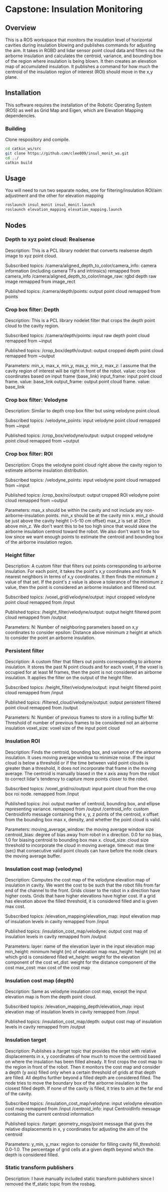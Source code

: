 # Capstone: Insulation Monitoring

## Overview
This is a ROS workspace that monitors the insulation level of horizontal cavities during insulation blowing and publishes commands for adjusting the aim. It  takes in RGBD and lidar sensor point cloud data and filters out the airborne insulation and calculates the centroid, variance, and bounding box of the region where insulation is being blown. It then creates an elevation map of accumulated insulation. It publishes a command for how much the centroid of the insulation region of interest (ROI) should move in the x,y plane.

## Installation
This software requires the installation of the Robotic Operating System (ROS) as well as Grid Map and Eigen, which are Elevation Mapping dependencies.

### Building
Clone respository and compile.
```bash
cd catkin_ws/src
git clone https://github.com/clee009/insul_monit_ws.git
cd ../
catkin build
```

## Usage
You will need to run two separate nodes, one for filtering/insulation ROI/aim adjustment and the other for elevation mapping
```bash
roslaunch insul_monit insul_monit.launch
roslaunch elevation_mapping elevation_mapping.launch
```

## Nodes
### Depth to xyz point cloud: Realsense
Description: This is a PCL library nodelet that converts realsense depth image to xyz point cloud.

Subscribed topics:
    /camera/aligned_depth_to_color/camera_info: camera information (including camera TFs and intrinsics)
        remapped from camera_info
    /camera/aligned_depth_to_color/image_raw: rgbd depth raw image
        remapped from image_rect

Published topics:
    /camera/depth/points: output point cloud
        remapped from points

### Crop box filter: Depth
Description: This is a PCL library nodelet filter that crops the depth point cloud to the cavity region. 

Subscribed topics:
    /camera/depth/points: input raw depth point cloud
        remapped from ~input

Published topics:
    /crop_box/depth/output: output cropped depth point cloud
        remapped from ~output

Parameters:
    min_x, max_x, min_y, max_y, min_z, max_z: I assume that the cavity region of interest will be right in front of the robot.
        value: crop box coordinates based on input frame (base_link)
    input_frame: input point cloud frame.
        value: base_link
    output_frame: output point cloud frame.
        value: base_link

### Crop box filter: Velodyne
Description: Similar to depth crop box filter but using velodyne point cloud.

Subscribed topics:
    /velodyne_points: input velodyne point cloud
        remapped from ~input

Published topics:
    /crop_box/velodyne/output: output cropped velodyne point cloud
        remapped from ~output

### Crop box filter: ROI
Description: Crops the velodyne point cloud right above the cavity region to estimate airborne insulation distribution.

Subscribed topics:
    /velodyne_points: input velodyne point cloud
        remapped from ~input

Published topics:
    /crop_box/roi/output: output cropped ROI velodyne point cloud
        remapped from ~output

Parameters:
    max_x should be within the cavity and not include any non-airborne-insulation points.
    min_x should be at the cavity min x.
    min_z should be just above the cavity height (~5-10 cm offset)
    max_z is set at 20cm above min_z. We don't want this to be too high since that would skew the airborne insulation centroid toward the robot. We also don't want to be too low since we want enough points to estimate the centroid and bounding box of the airborne insulation region.

### Height filter
Description: A custom filter that filters out points corresponding to airborne insulation. For each point, it takes the point's x,y coordinates and finds N nearest neighbors in terms of x,y coordinates. It then finds the minimum z value of that set. If the point's z value is above a tolerance of the minimum z value, then the point is considered an airborne insulation and filtered out.

Subscribed topics:
    /voxel_grid/velodyne/output: input cropped velodyne point cloud
        remapped from /input

Published topics:
    /height_filter/velodyne/output: output height filtered point cloud
        remapped from /output

Parameters:
    N: Number of neighboring parameters based on x,y coordinates to consider
    epsilon: Distance above minimum z height at which to consider the point an airborne insulation.

### Persistent filter
Description: A custom filter that filters out points corresponding to airborne insulation. It stores the past N point clouds and for each voxel, if the voxel is occupied for at least M frames, then the point is not considered an airborne insulation. It applies the filter on the output of the height filter.

Subscribed topics:
    /height_filter/velodyne/output: input height filtered point cloud
        remapped from /input

Published topics:
    /filtered_cloud/velodyne/output: output persistent filtered point cloud
        remapped from /output

Parameters:
    N: Number of previous frames to store in a rolling buffer
    M: Threshold of number of previous frames to be considered not an airborne insulation
    voxel_size: voxel size of the input point cloud

### Insulation ROI
Description: Finds the centroid, bounding box, and variance of the airborne insulation. It uses moving average window to minimize noise. If the input cloud is below a threshold or if the time between valid point clouds is greater than a threshold, it does not incorporate that frame in the moving average. The centroid is manually biased in the x axis away from the robot to correct lidar's tendency to capture more points closer to the robot.

Subscribed topics:
    /voxel_grid/roi/output: input point cloud from the crop box roi node.
        remapped from /input

Published topics:
    /roi: output marker of centroid, bounding box, and ellipse representing variance.
        remapped from /output
    /centroid_info: custom CentroidInfo message containing the x, y, z points of the centroid, x offset from the bounding box max x, density, and whether the point cloud is valid.

Parameters:
    moving_average_window: the moving average window size
    centroid_bias: degree of bias away from robot in x direction. 0.0 for no bias, 1.0 for biasing centroid to bounding box max x.
    cloud_size: cloud size threshold to incorporate the cloud in moving average.
    timeout: max time (sec) that consecutive valid point clouds can have before the node clears the moving average buffer.

### Insulation cost map (velodyne)
Description: Computes the cost map of the velodyne elevation map of insulation in cavity. We want the cost to be such that the robot fills from far end of the channel to the front. Grids closer to the robot in x direction have higher costs. Grids that have higher elevations have higher cost. If a grid has elevation above the filled threshold, it is considered filled and is given max cost.

Subscribed topics:
    /elevation_mapping/elevation_map: input elevation map of insulation levels in cavity
        remapped from /input

Published topics:
    /insulation_cost_map/velodyne: output cost map of insulation levels in cavity
        remapped from /output

Parameters:
    layer: name of the elevation layer in the input elevation map
    min_height: minimum height (m) of elevation map
    max_height: height (m) at which grid is considered filled
    wt_height: weight for the elevation component of the cost
    wt_dist: weight for the distance component of the cost
    max_cost: max cost of the cost map

### Insulation cost map (depth)
Description: Same as velodyne insulation cost map, except the input elevation map is from the depth point cloud.

Subscribed topics:
    /elevation_mapping_depth/elevation_map: input elevation map of insulation levels in cavity
        remapped from /input

Published topics:
    /insulation_cost_map/depth: output cost map of insulation levels in cavity
        remapped from /output

### Insulation target
Description: Publishes a /target topic that provides the robot with relative displacements in x, y coordinates of how much to move the centroid based on where the insulation has been filled already. It first crops the cost map to the region in front of the robot. Then it monitors the cost map and consider a depth (y axis) filled only when a certain threshold of grids at that depth are filled. All depths further beyond a filled depth are considered filled. The node tries to move the boundary box of the airborne insulation to the closest filled depth. If none of the cavity is filled, it tries to aim at the far end of the cavity.

Subscribed topics:
    /insulation_cost_map/velodyne: input velodyne elevation cost map
        remapped from /input
    /centroid_info: input CentroidInfo message containing the current centroid information

Published topics:
    /target: geometry_msgs/point message that gives the relative displacements in x, y coordinates for adjusting the aim of the centroid

Parameters:
    y_min, y_max: region to consider for filling cavity
    fill_threshold: 0.0-1.0. The percentage of grid cells at a given depth beyond which the depth is considered filled.

### Static transform publishers
Description: I have manually included static transform publishers since I removed the tf_static topic from the rosbag.
